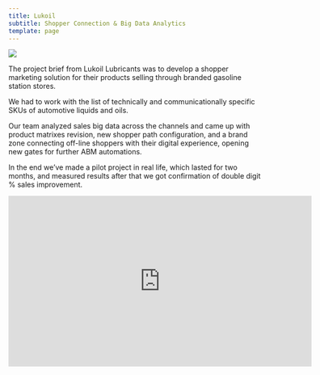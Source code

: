 ```yaml
---
title: Lukoil
subtitle: Shopper Connection & Big Data Analytics
template: page
---
```

![](/images/screen-shot-2019-10-04-at-15.38.29.png)

The project brief from Lukoil Lubricants was to develop a shopper marketing solution for their products selling through branded gasoline station stores.

We had to work with the list of technically and communicationally specific SKUs of automotive liquids and oils.

Our team analyzed sales big data across the channels and came up with product matrixes revision, new shopper path configuration, and a brand zone connecting off-line shoppers with their digital experience, opening new gates for further ABM automations.

In the end we’ve made a pilot project in real life, which lasted for two months, and measured results after that we got confirmation of double digit % sales improvement.

<iframe src="https://watch.cloudflarestream.com/7b027febd991d628f868c0d10567abfc" width="600" height="338" frameborder="0" allow="autoplay; fullscreen" allowfullscreen></iframe>
